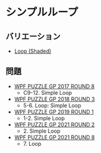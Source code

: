 # シンプルループ

## バリエーション
- [Loop (Shaded)](simpleloop-shaded.md)

## 問題
- [WPF PUZZLE GP 2017 ROUND 8](../questions/wpfpgp2017-8.md)
	- C9-12. Simple Loop
- [WPF PUZZLE GP 2018 ROUND 3](../questions/wpfpgp2018-3.md)
	- 5-6. Loop: Simple Loop
- [WPF PUZZLE GP 2019 ROUND 1](../questions/wpfpgp2019-1.md)
	- 1-2. Simple Loop
- [WPF PUZZLE GP 2021 ROUND 2](../questions/wpfpgp2021-2.md)
	- 2\. Simple Loop
- [WPF PUZZLE GP 2021 ROUND 8](../questions/wpfpgp2021-8.md)
	- 7\. Loop
